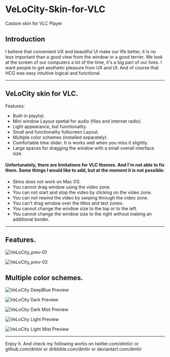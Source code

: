 # VeLoCity-Skin-for-VLC
Castom skin for VLC Player





## Introduction

I believe that convenient UX and beautiful UI make our life better, it is no less important than a good view from the window or a good terrier. 
We look at the screen of our computers a lot of the time, it's a big part of our lives. I want people to get aesthetic pleasure from UX and UI.
And of course that HCG was easy intuitive logical and functional.

----------------------------------------------------------------------------------------------------------------------------------------------------------


## VeLoCity skin for VLC.

Features:
- Built-in playlist.
- Mini window Layout spetial for audio (files and internet radio).
- Light appearance, but functionality.
- Small and functionality fullscreen Layout.
- Multiple color schemes (installed separately).
- Comfortable time slider. It is works well when you miss it slightly.
- Large spaces for dragging the window with a small overall interface size.


#### Unfortunately, there are limitations for VLC themes. And I'm not able to fix them. Some things I would like to add, but at the moment it is not possible:
- Skins does not work on Mac OS.
- You cannot drag window using the video zone.
- You can not start and stop the video by clicking on the video zone.
- You can not rewind the video by swiping through the video zone.
- You can't drag window over the titles and text zones.
- You cannot change the window size to the top or to the left.
- You cannot change the window size to the right without making an additional border.

----------------------------------------------------------------------------------------------------------------------------------------------------------


## Features.

![VeLoCity_prev-01](https://user-images.githubusercontent.com/106811960/171930023-1bdd0ab1-9c92-44df-9155-47c4285e3b40.gif)





![VeLoCity_prev-02](https://user-images.githubusercontent.com/106811960/171930043-db982479-0c98-432a-82e0-00c28682d32b.gif)



## Multiple color schemes. 


![VeLoCity DeepBlue Preview](https://user-images.githubusercontent.com/106811960/171930628-d1b29df5-9042-4715-9ffd-0add49a81bb3.png)



![VeLoCity Dark Preview](https://user-images.githubusercontent.com/106811960/171930676-22b97c27-bc5c-4196-b9c8-917c0d5d2a35.png)



![VeLoCity Dark Mist Preview](https://user-images.githubusercontent.com/106811960/171930713-09547fe0-ec17-4b6d-9320-d866c7682ca9.png)


![VeLoCity Light Preview](https://user-images.githubusercontent.com/106811960/171930748-cb06a5cf-ba29-482a-9981-31352de90a13.png)



![VeLoCity Light Mist Preview](https://user-images.githubusercontent.com/106811960/171930779-16538f81-e34f-4e28-a57a-cec141472943.png)



----------------------------------------------------------------------------------------------------------------------------------------------------------

Enjoy It. And check my following works on  twitter.com/dmtiir/  or  github.com/dmtiir  or  dribbble.com/dmtiir  or  deviantart.com/dmtiir



